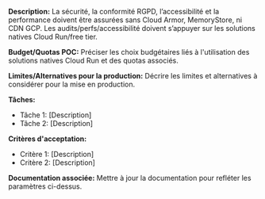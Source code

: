 **Description:** 
La sécurité, la conformité RGPD, l’accessibilité et la performance doivent être assurées sans Cloud Armor, MemoryStore, ni CDN GCP. Les audits/perfs/accessibilité doivent s’appuyer sur les solutions natives Cloud Run/free tier.

**Budget/Quotas POC:** 
Préciser les choix budgétaires liés à l'utilisation des solutions natives Cloud Run et des quotas associés.

**Limites/Alternatives pour la production:** 
Décrire les limites et alternatives à considérer pour la mise en production.

**Tâches:** 
- Tâche 1: [Description]
- Tâche 2: [Description]

**Critères d'acceptation:** 
- Critère 1: [Description]
- Critère 2: [Description]

**Documentation associée:** 
Mettre à jour la documentation pour refléter les paramètres ci-dessus.